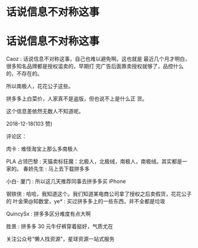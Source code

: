 # 话说信息不对称这事

# 话说信息不对称这事

Caoz : 话说信息不对称这事，自己也难以避免啊。这也就是 最近几个月才明白，很多知名品牌都是授权滥卖的，早期打 完广告后面靠卖授权就够了，品控什么的，不存在的。

所以南极人，花花公子这些。

拼多多上白菜价，人家真不是盗版，但也说不上是什么正 货。

这个信息差依然无数人不知道呢。

2018-12-18(103 赞)

评论区：

肉卡 : 难怪淘宝上那么多南极人

PLA 占领巴黎 : 天猫卖标狂魔：北极人，北极绒，南极人，南极绒。其实都是一家的。 春娇先生 : 马上去下载拼多多

小白- 厦门 : 所以这几天推荐同事去拼多多买 iPhone

钢铁侠 : 哈哈，我知道这个。我们知道某电商公司拿了授权之后卖假货，花花公子的 叶金荣@知数堂，ye* : 买过拼多多上的一些东西，并不全都是垃圾

QuincySx : 拼多多区分难度有点大啊

胜景 : 拼多多 30 元牛仔裤穿着挺好，气质尤在

关注公众号"懒人找资源"，星球资源一站式服务